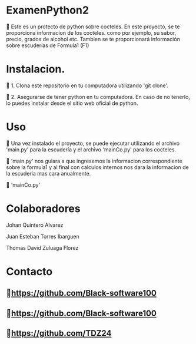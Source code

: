 # ExamenPython2

:notebook: Este es un protecto de python sobre cocteles. En este proyecto, se te proporciona informacion de los cocteles. como por ejemplo, su sabor, precio, grados de alcohol etc. Tambien se te proporcionará información sobre escuderías de Formula1 (F1)

# Instalacion.
:notebook: 1. Clona este repositorio en tu computadora utilizando 'git clone'.

:notebook: 2. Asegurarse de tener python en tu computadora. En caso de no tenerlo, lo puedes instalar desde el sitio web oficial de python.

# Uso
:notebook: Una vez instalado el proyecto, se puede ejecutar utilizando el archivo 'main.py' para la escudería y el archivo 'mainCo.py' para los cocteles.

:notebook: 'main.py' nos guiara a que ingresemos la informacion correspondiente sobre la formula1 y al final con calculos internos nos dara la informacion de la escuderia mas cara anualmente. 

:notebook: 'mainCo.py'

# Colaboradores
Johan Quintero Alvarez

Juan Esteban Torres Ibarguen

Thomas David Zuluaga Florez

# Contacto
## :bust_in_silhouette:https://github.com/Black-software100

## :bust_in_silhouette:https://github.com/Black-software100


## :bust_in_silhouette:https://github.com/TDZ24
